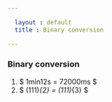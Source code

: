 ```yaml
---

  layout : default
  title : Binary conversion

---
```



### Binary conversion
1. $ 1min12s = 72000ms  $
7. $ (111)_{2} = (111)_{3} $
